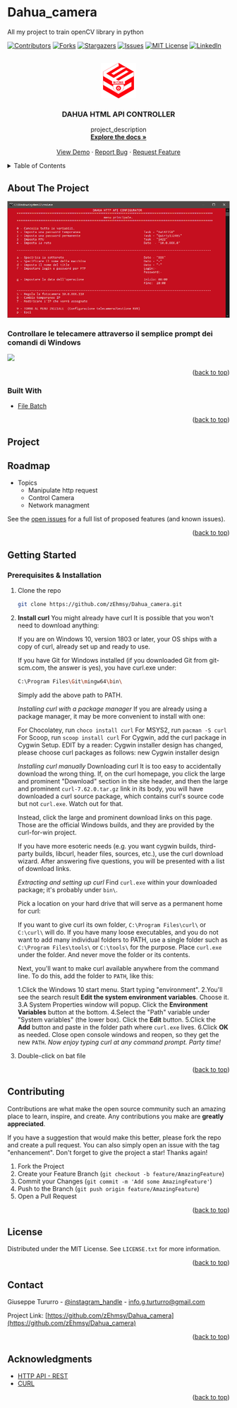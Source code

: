 # Dahua_camera
All my project to train openCV library in python
<div id="top"></div>

<!-- PROJECT SHIELDS -->
<!--
*** I'm using markdown "reference style" links for readability.
*** Reference links are enclosed in brackets [ ] instead of parentheses ( ).
*** See the bottom of this document for the declaration of the reference variables
*** for contributors-url, forks-url, etc. This is an optional, concise syntax you may use.
*** https://www.markdownguide.org/basic-syntax/#reference-style-links
-->
[![Contributors][contributors-shield]][contributors-url]
[![Forks][forks-shield]][forks-url]
[![Stargazers][stars-shield]][stars-url]
[![Issues][issues-shield]][issues-url]
[![MIT License][license-shield]][license-url]
[![LinkedIn][linkedin-shield]][linkedin-url]



<!-- PROJECT LOGO -->
<br />
<div align="center">
  <a href="https://github.com/zEhmsy/Dahua_camera/project_icon">
    <img src="project_icon.png" alt="Logo" width="80" height="80">
  </a>

<h3 align="center">DAHUA HTML API CONTROLLER</h3>

  <p align="center">
    project_description
    <br />
    <a href="https://github.com/zEhmsy/Dahua_camera"><strong>Explore the docs »</strong></a>
    <br />
    <br />
    <a href="https://github.com/zEhmsy/Dahua_camera">View Demo</a>
    ·
    <a href="https://github.com/zEhmsy/Dahua_camera/issues">Report Bug</a>
    ·
    <a href="https://github.com/zEhmsy/Dahua_camera/issues">Request Feature</a>
  </p>
</div>



<!-- TABLE OF CONTENTS -->
<details>
  <summary>Table of Contents</summary>
  <ol>
    <li>
      <a href="#about-the-project">About The Project</a>
      <ul>
        <li><a href="#built-with">Built With</a></li>
      </ul>
    </li>
    <li>
      <a href="#getting-started">Getting Started</a>
      <ul>
        <li><a href="#prerequisites">Prerequisites</a></li>
        <li><a href="#installation">Installation</a></li>
      </ul>
    </li>
    <li><a href="#progetto">Usage</a></li>
    <li><a href="#roadmap">Roadmap</a></li>
    <li><a href="#contributing">Contributing</a></li>
    <li><a href="#license">License</a></li>
    <li><a href="#contact">Contact</a></li>
    <li><a href="#acknowledgments">Acknowledgments</a></li>
  </ol>
</details>



<!-- ABOUT THE PROJECT -->
## About The Project

[![Product Name Screen Shot][product-screenshot]](https://docs.opencv.org/4.x/d1/dfb/intro.html)

### Controllare le telecamere attraverso il semplice prompt dei comandi di Windows

![](images/object_detected.gif)

<p align="right">(<a href="#top">back to top</a>)</p>



### Built With

* [File Batch](https://www.wikiwand.com/it/File_batch)

<p align="right">(<a href="#top">back to top</a>)</p>

<!-- USAGE EXAMPLES -->
## Project


<!-- ROADMAP -->

## Roadmap

- Topics
  - Manipulate http request
  - Control Camera
  - Network managment

See the [open issues](https://github.com/zEhmsy/Dahua_camera/issues) for a full list of proposed features (and known issues).

<p align="right">(<a href="#top">back to top</a>)</p>

<!-- GETTING STARTED -->

## Getting Started

### Prerequisites & Installation

1. Clone the repo
   ```sh
   git clone https://github.com/zEhmsy/Dahua_camera.git
   ```
2. **Install curl**
    You might already have curl
    It is possible that you won't need to download anything:

    If you are on Windows 10, version 1803 or later, your OS ships with a copy of curl, already set up and ready to use.

    If you have Git for Windows installed (if you downloaded Git from git-scm.com, the answer is yes), you have curl.exe under:
    ```sh
    C:\Program Files\Git\mingw64\bin\
    ```
    Simply add the above path to PATH.

    *Installing curl with a package manager*
    If you are already using a package manager, it may be more convenient to install with one:

    For Chocolatey, run ```choco install curl```
    For MSYS2, run ``pacman -S curl``
    For Scoop, run ``scoop install curl``
    For Cygwin, add the curl package in Cygwin Setup. EDIT by a reader: Cygwin installer design has changed, please choose curl packages as follows:
    new Cygwin installer design

    *Installing curl manually*
    Downloading curl
    It is too easy to accidentally download the wrong thing. If, on the curl homepage, you click the large and prominent "Download" section in the site header, and then the large and prominent ``curl-7.62.0.tar.gz`` link in its body, you will have downloaded a curl source package, which contains curl's source code but not ``curl.exe``. Watch out for that.

    Instead, click the large and prominent download links on this page. Those are the official Windows builds, and they are provided by the curl-for-win project.

    If you have more esoteric needs (e.g. you want cygwin builds, third-party builds, libcurl, header files, sources, etc.), use the curl download wizard. After answering five questions, you will be presented with a list of download links.

    *Extracting and setting up curl*
    Find ``curl.exe`` within your downloaded package; it's probably under ``bin\``.

    Pick a location on your hard drive that will serve as a permanent home for curl:

    If you want to give curl its own folder, ``C:\Program Files\curl\`` or ``C:\curl\`` will do.
    If you have many loose executables, and you do not want to add many individual folders to PATH, use a single folder such as ``C:\Program Files\tools\`` or ``C:\tools\`` for the purpose.
    Place ``curl.exe`` under the folder. And never move the folder or its contents.

    Next, you'll want to make curl available anywhere from the command line. To do this, add the folder to ``PATH``, like this:

    1.Click the Windows 10 start menu. Start typing "environment".
    2.You'll see the search result **Edit the system environment variables**. Choose it.
    3.A System Properties window will popup. Click the **Environment Variables** button at the bottom.
    4.Select the "Path" variable under "System variables" (the lower box). Click the **Edit** button.
    5.Click the **Add** button and paste in the folder path where ``curl.exe`` lives.
    6.Click **OK** as needed. Close open console windows and reopen, so they get the new ``PATH``.
    *Now enjoy typing curl at any command prompt. Party time!*
3. Double-click on bat file

<p align="right">(<a href="#top">back to top</a>)</p>

<!-- CONTRIBUTING -->

## Contributing

Contributions are what make the open source community such an amazing place to learn, inspire, and create. Any contributions you make are **greatly appreciated**.

If you have a suggestion that would make this better, please fork the repo and create a pull request. You can also simply open an issue with the tag "enhancement".
Don't forget to give the project a star! Thanks again!

1. Fork the Project
2. Create your Feature Branch (`git checkout -b feature/AmazingFeature`)
3. Commit your Changes (`git commit -m 'Add some AmazingFeature'`)
4. Push to the Branch (`git push origin feature/AmazingFeature`)
5. Open a Pull Request

<p align="right">(<a href="#top">back to top</a>)</p>

<!-- LICENSE -->

## License

Distributed under the MIT License. See `LICENSE.txt` for more information.

<p align="right">(<a href="#top">back to top</a>)</p>

<!-- CONTACT -->

## Contact

Giuseppe Tururro - [@instagram_handle](https://www.instagram.com/turturrogiuseppe/) - info.g.turturro@gmail.com

Project Link: [https://github.com/zEhmsy/Dahua_camera](https://github.com/zEhmsy/Dahua_camera)

<p align="right">(<a href="#top">back to top</a>)</p>

<!-- ACKNOWLEDGMENTS -->

## Acknowledgments

* [HTTP API - REST](https://www.wikiwand.com/it/Representational_state_transfer)
* [CURL](https://www.wikiwand.com/it/Curl)

<p align="right">(<a href="#top">back to top</a>)</p>

<!-- MARKDOWN LINKS & IMAGES -->

<!-- https://www.markdownguide.org/basic-syntax/#reference-style-links -->

[contributors-shield]: https://img.shields.io/github/contributors/zEhmsy/Dahua_camera.svg?style=for-the-badge
[contributors-url]: https://github.com/zEhmsy/Dahua_camera/graphs/contributors
[forks-shield]: https://img.shields.io/github/forks/zEhmsy/Dahua_camera.svg?style=for-the-badge
[forks-url]: https://github.com/zEhmsy/Dahua_camera/network/members
[stars-shield]: https://img.shields.io/github/stars/zEhmsy/Dahua_camera.svg?style=for-the-badge
[stars-url]: https://github.com/zEhmsy/Dahua_camera/stargazers
[issues-shield]: https://img.shields.io/github/issues/zEhmsy/Dahua_camera.svg?style=for-the-badge
[issues-url]: https://github.com/zEhmsy/Dahua_camera/issues
[license-shield]: https://img.shields.io/github/license/zEhmsy/Dahua_camera.svg?style=for-the-badge
[license-url]: https://github.com/zEhmsy/Dahua_camera/blob/master/LICENSE.txt
[linkedin-shield]: https://img.shields.io/badge/-LinkedIn-black.svg?style=for-the-badge&logo=linkedin&colorB=555
[linkedin-url]: https://linkedin.com/in/g-turturro
[product-screenshot]: product_screenshot.PNG
